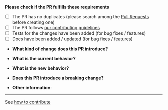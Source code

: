 **Please check if the PR fulfills these requirements**

- [ ] The PR has no duplicates (please search among the [Pull Requests](https://github.com/arduino/arduino-cli/pulls)
      before creating one)
- [ ] The PR follows
      [our contributing guidelines](https://arduino.github.io/arduino-cli/latest/CONTRIBUTING/#pull-requests)
- [ ] Tests for the changes have been added (for bug fixes / features)
- [ ] Docs have been added / updated (for bug fixes / features)

* **What kind of change does this PR introduce?**
<!-- Bug fix, feature, docs update, ... -->

- **What is the current behavior?**
<!-- You can also link to an open issue here -->

* **What is the new behavior?**
<!-- if this is a feature change -->

- **Does this PR introduce a breaking change?**
<!-- What changes might users need to make in their workflow or application due to this PR? -->

* **Other information**:
<!-- Any additional information that could help the review process -->

---

See [how to contribute](https://arduino.github.io/arduino-cli/latest/CONTRIBUTING/)
